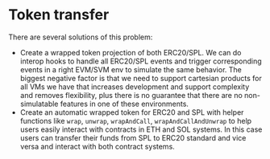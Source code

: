 # Token transfer

There are several solutions of this problem:

- Create a wrapped token projection of both ERC20/SPL. We can do interop hooks to handle all ERC20/SPL events and trigger corresponding events in a right EVM/SVM env to simulate the same behavior. The biggest negative factor is that we need to support cartesian products for all VMs we have that increases development and support complexity and removes flexibility, plus there is no guarantee that there are no non-simulatable features in one of these environments.
- Create an automatic wrapped token for ERC20 and SPL with helper functions like `wrap`, `unwrap`, `wrapAndCall`, `wrapAndCallAndUnwrap` to help users easily interact with contracts in ETH and SOL systems. In this case users can transfer their funds from SPL to ERC20 standard and vice versa and interact with both contract systems.
